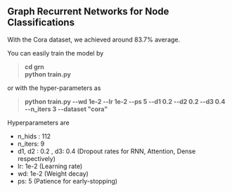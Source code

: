 ## Graph Recurrent Networks for Node Classifications

With the Cora dataset, we achieved around 83.7% average.

You can easily train the model by

> **cd grn** <br/>
> **python train.py** 

or with the hyper-parameters as 

> **python train.py --wd 1e-2 --lr 1e-2 --ps 5 --d1 0.2 --d2 0.2 --d3 0.4 --n_iters 3 --dataset "cora"**

Hyperparameters are
* n_hids : 112
* n_iters: 9
* d1, d2 : 0.2 , d3: 0.4 (Dropout rates for RNN, Attention, Dense respectively)
* lr: 1e-2 (Learning rate)
* wd: 1e-2 (Weight decay)
* ps: 5 (Patience for early-stopping)


